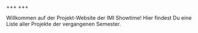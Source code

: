 +++
+++

Willkommen auf der Projekt-Website der IMI Showtime! Hier findest Du eine Liste aller Projekte der vergangenen Semester.
